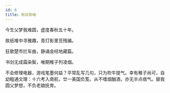 ```yaml
---
id: 6
title: 秋日杂咏
---
```

今生父梦我难圆，虚度春秋五十年。

故纸堆中寻雅趣，青灯影里觅残编。

狂歌楚市拦车曲，静诵金经地藏篇。

书剑无成霜染鬓，唯期稚子列凌烟。

<p class="note">不会修理电器，游戏笔墨何益？平常乱写几句，只为吹牛提气。幸有稚子尚可，自幼粗通文理：十六考入南航，廿一美国负笈。从不嗜烟酗酒，亦无半点痞气。替我圆父梦想，不负老娘抚育。</p>
